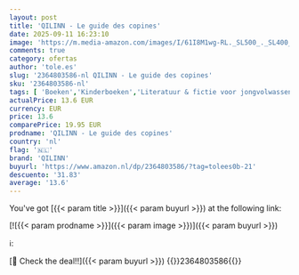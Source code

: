 ```yaml
---
layout: post
title: 'QILINN - Le guide des copines'
date: 2025-09-11 16:23:10
image: 'https://m.media-amazon.com/images/I/61I8M1wg-RL._SL500_._SL400_.jpg'
comments: true
category: ofertas
author: 'tole.es'
slug: '2364803586-nl QILINN - Le guide des copines'
sku: '2364803586-nl'
tags: [ 'Boeken','Kinderboeken','Literatuur & fictie voor jongvolwassenen','Literatuur & fictie voor kinderen','Tieners & jongvolwassenen','qilinn','🇳🇱', ]
actualPrice: 13.6 EUR
currency: EUR
price: 13.6
comparePrice: 19.95 EUR
prodname: 'QILINN - Le guide des copines'
country: 'nl'
flag: '🇳🇱'
brand: 'QILINN'
buyurl: 'https://www.amazon.nl/dp/2364803586/?tag=tolees0b-21'
descuento: '31.83'
average: '13.6'
---
```


You've got [{{< param title >}}]({{< param buyurl >}}) at the following link:

[![{{< param prodname >}}]({{< param image >}})]({{< param buyurl >}})

ℹ️:


[🛒 Check the deal!!]({{< param buyurl >}})
{{<world>}}2364803586{{</world>}}
